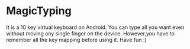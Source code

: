 # MagicTyping
It is a 10 key virtual keyboard on Android.
You can type all you want even without moving any single finger on the device.
However,you have to remember all the key mapping before using it.
Have fun :)
